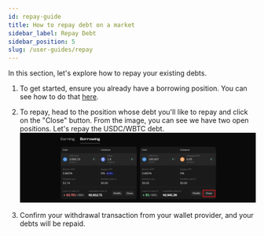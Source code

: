 ```yaml
---
id: repay-guide
title: How to repay debt on a market
sidebar_label: Repay Debt
sidebar_position: 5
slug: /user-guides/repay
---
```


In this section, let's explore how to repay your existing debts.

1. To get started, ensure you already have a borrowing position. You can see how to do that [here](./borrow-guide.md).

2. To repay, head to the position whose debt you'll like to repay and click on the "Close" button. From the image, you can see we have two open positions. Let's repay the USDC/WBTC debt.
   ![Repay](images/repay_1.png)

3. Confirm your withdrawal transaction from your wallet provider, and your debts will be repaid.
